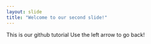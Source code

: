 ```yaml
---
layout: slide
title: "Welcome to our second slide!"
---
```

This is our github tutorial
Use the left arrow to go back!
